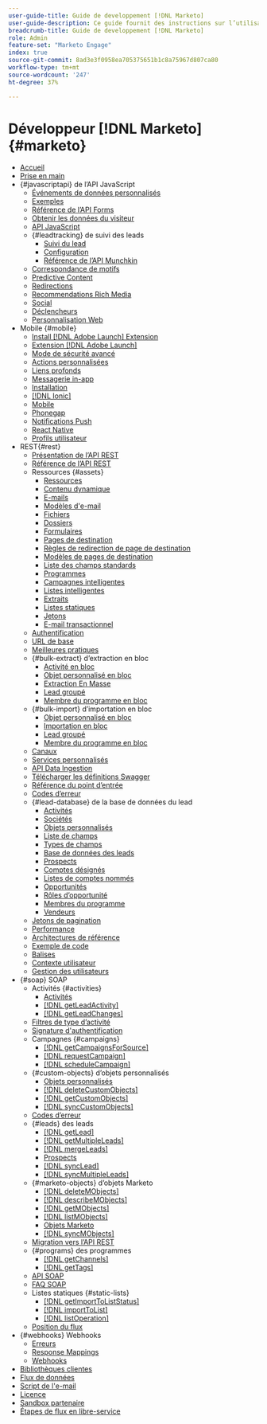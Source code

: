 ```yaml
---
user-guide-title: Guide de developpement [!DNL Marketo]
user-guide-description: Ce guide fournit des instructions sur l’utilisation  [!DNL Marketo]  API .
breadcrumb-title: Guide de developpement [!DNL Marketo]
role: Admin
feature-set: "Marketo Engage"
index: true
source-git-commit: 8ad3e3f0958ea705375651b1c8a75967d807ca80
workflow-type: tm+mt
source-wordcount: '247'
ht-degree: 37%

---
```



# Développeur [!DNL Marketo] {#marketo}

- [Accueil](home.md)
- [Prise en main](getting-started.md)
- {#javascriptapi} de l’API JavaScript
   - [Événements de données personnalisés](javascript-api/custom-data-events.md)
   - [Exemples](javascript-api/examples.md)
   - [Référence de l’API Forms](javascript-api/forms-api-reference.md)
   - [Obtenir les données du visiteur](javascript-api/get-visitor-data.md)
   - [API JavaScript](javascript-api/javascript-api.md)
   - {#leadtracking} de suivi des leads
      - [Suivi du lead](javascript-api/lead-tracking.md)
      - [Configuration](javascript-api/configuration.md)
      - [Référence de l’API Munchkin](javascript-api/api-reference.md)
   - [Correspondance de motifs](javascript-api/pattern-match.md)
   - [Predictive Content](javascript-api/predictive-content.md)
   - [Redirections](javascript-api/redirect.md)
   - [Recommendations Rich Media](javascript-api/rich-media-recommendation.md)
   - [Social](javascript-api/social.md)
   - [Déclencheurs](javascript-api/triggers.md)
   - [Personnalisation Web](javascript-api/web-personalization.md)
- Mobile {#mobile}
   - [Install [!DNL Adobe Launch] Extension](mobile/adobe-launch-extension-installation.md)
   - [Extension [!DNL Adobe Launch]](mobile/adobe-launch-extension.md)
   - [Mode de sécurité avancé](mobile/advanced-security-access-mode.md)
   - [Actions personnalisées](mobile/custom-actions.md)
   - [Liens profonds](mobile/enabling-deep-links-in-your-app.md)
   - [Messagerie in-app](mobile/in-app-messages.md)
   - [Installation](mobile/installation.md)
   - [[!DNL Ionic]](mobile/ionic.md)
   - [Mobile](mobile/mobile.md)
   - [Phonegap](mobile/phonegap.md)
   - [Notifications Push](mobile/push-notifications.md)
   - [React Native](mobile/react-native.md)
   - [Profils utilisateur](mobile/user-profiles.md)
- REST{#rest}
   - [Présentation de l’API REST](rest-api/rest-api.md)
   - [ Référence de l’API REST ](https://developer.adobe.com/marketo-apis/)
   - Ressources {#assets}
      - [Ressources](rest-api/assets.md)
      - [Contenu dynamique](rest-api/dynamic-content.md)
      - [E-mails](rest-api/emails.md)
      - [Modèles d&#39;e-mail](rest-api/email-templates.md)
      - [Fichiers](rest-api/files.md)
      - [Dossiers](rest-api/folders.md)
      - [Formulaires](rest-api/forms.md)
      - [Pages de destination](rest-api/landing-pages.md)
      - [Règles de redirection de page de destination](rest-api/landing-page-redirect-rules.md)
      - [Modèles de pages de destination](rest-api/landing-page-templates.md)
      - [Liste des champs standards](rest-api/list-of-standard-fields.md)
      - [Programmes](rest-api/programs.md)
      - [Campagnes intelligentes](rest-api/smart-campaigns.md)
      - [Listes intelligentes](rest-api/smart-lists.md)
      - [Extraits](rest-api/snippets.md)
      - [Listes statiques](rest-api/static-lists.md)
      - [Jetons](rest-api/tokens.md)
      - [E-mail transactionnel](rest-api/transactional-email.md)
   - [Authentification](rest-api/authentication.md)
   - [URL de base](rest-api/base-url.md)
   - [Meilleures pratiques](rest-api/marketo-integration-best-practices.md)
   - {#bulk-extract} d’extraction en bloc
      - [Activité en bloc](rest-api/bulk-activity-extract.md)
      - [Objet personnalisé en bloc](rest-api/bulk-custom-object-extract.md)
      - [Extraction En Masse](rest-api/bulk-extract.md)
      - [Lead groupé](rest-api/bulk-lead-extract.md)
      - [Membre du programme en bloc](rest-api/bulk-program-member-extract.md)
   - {#bulk-import} d’importation en bloc
      - [Objet personnalisé en bloc](rest-api/bulk-custom-object-import.md)
      - [Importation en bloc](rest-api/bulk-import.md)
      - [Lead groupé](rest-api/bulk-lead-import.md)
      - [Membre du programme en bloc](rest-api/bulk-program-member-import.md)
   - [Canaux](rest-api/channels.md)
   - [Services personnalisés](rest-api/custom-services.md)
   - [API Data Ingestion](rest-api/data-ingestion.md)
   - [Télécharger les définitions Swagger](rest-api/swagger.md)
   - [Référence du point d’entrée](rest-api/endpoint-reference.md)
   - [Codes d’erreur](rest-api/error-codes.md)
   - {#lead-database} de la base de données du lead
      - [Activités](rest-api/activities.md)
      - [Sociétés](rest-api/companies.md)
      - [Objets personnalisés](rest-api/custom-objects.md)
      - [Liste de champs](rest-api/fields.md)
      - [Types de champs](rest-api/field-types.md)
      - [Base de données des leads](rest-api/lead-database.md)
      - [Prospects](rest-api/leads.md)
      - [Comptes désignés](rest-api/named-accounts.md)
      - [Listes de comptes nommés](rest-api/named-account-lists.md)
      - [Opportunités](rest-api/opportunities.md)
      - [Rôles d’opportunité](rest-api/opportunity-roles.md)
      - [Membres du programme](rest-api/program-members.md)
      - [Vendeurs](rest-api/sales-persons.md)
   - [Jetons de pagination](rest-api/paging-tokens.md)
   - [Performance](rest-api/performance.md)
   - [Architectures de référence](rest-api/reference-architectures.md)
   - [Exemple de code](https://github.com/Marketo/REST-Sample-Code)
   - [Balises](rest-api/tags.md)
   - [Contexte utilisateur](rest-api/user-context.md)
   - [Gestion des utilisateurs](rest-api/user-management.md)
- {#soap} SOAP
   - Activités {#activities}
      - [Activités](soap-api/activities.md)
      - [[!DNL getLeadActivity]](soap-api/getleadactivity.md)
      - [[!DNL getLeadChanges]](soap-api/getleadchanges.md)
   - [Filtres de type d’activité](soap-api/activity-type-filters.md)
   - [Signature d&#39;authentification](soap-api/authentication-signature.md)
   - Campagnes {#campaigns}
      - [[!DNL getCampaignsForSource]](soap-api/getcampaignsforsource.md)
      - [[!DNL requestCampaign]](soap-api/requestcampaign.md)
      - [[!DNL scheduleCampaign]](soap-api/schedulecampaign.md)
   - {#custom-objects} d’objets personnalisés
      - [Objets personnalisés](soap-api/custom-objects.md)
      - [[!DNL deleteCustomObjects]](soap-api/deletecustomobjects.md)
      - [[!DNL getCustomObjects]](soap-api/getcustomobjects.md)
      - [[!DNL syncCustomObjects]](soap-api/synccustomobjects.md)
   - [Codes d’erreur](soap-api/error-codes.md)
   - {#leads} des leads
      - [[!DNL getLead]](soap-api/getlead.md)
      - [[!DNL getMultipleLeads]](soap-api/getmultipleleads.md)
      - [[!DNL mergeLeads]](soap-api/mergeleads.md)
      - [Prospects](soap-api/leads.md)
      - [[!DNL syncLead]](soap-api/synclead.md)
      - [[!DNL syncMultipleLeads]](soap-api/syncmultipleleads.md)
   - {#marketo-objects} d’objets Marketo
      - [[!DNL deleteMObjects]](soap-api/deletemobjects.md)
      - [[!DNL describeMObjects]](soap-api/describemobject.md)
      - [[!DNL getMObjects]](soap-api/getmobjects.md)
      - [[!DNL listMObjects]](soap-api/listmobjects.md)
      - [Objets Marketo](soap-api/marketo-objects.md)
      - [[!DNL syncMObjects]](soap-api/syncmobjects.md)
   - [Migration vers l’API REST](soap-api/migration.md)
   - {#programs} des programmes
      - [[!DNL getChannels]](soap-api/getchannels.md)
      - [[!DNL getTags]](soap-api/gettags.md)
   - [API SOAP](soap-api/soap-api.md)
   - [FAQ SOAP](soap-api/soap-faq.md)
   - Listes statiques {#static-lists}
      - [[!DNL getImportToListStatus]](soap-api/getimporttoliststatus.md)
      - [[!DNL importToList]](soap-api/importtolist.md)
      - [[!DNL listOperation]](soap-api/listoperation.md)
   - [Position du flux](soap-api/stream-position.md)
- {#webhooks} Webhooks
   - [Erreurs](webhooks/errors.md)
   - [Response Mappings](webhooks/response-mappings.md)
   - [Webhooks](webhooks/webhooks.md)
- [Bibliothèques clientes](https://github.com/Marketo/Community-Supported-Client-Libraries)
- [Flux de données](data-streams.md)
- [Script de l&#39;e-mail](email-scripting.md)
- [Licence](api-license.md)
- [Sandbox partenaire](partner-sandbox.md)
- [Étapes de flux en libre-service](self-service-flow-steps.md)
